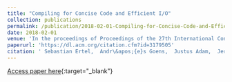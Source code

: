 ```yaml
---
title: "Compiling for Concise Code and Efficient I/O"
collection: publications
permalink: /publication/2018-02-01-Compiling-for-Concise-Code-and-Efficient-IO
date: 2018-02-01
venue: 'In the proceedings of Proceedings of the 27th International Conference on Compiler Construction (CC 2018)'
paperurl: 'https://dl.acm.org/citation.cfm?id=3179505'
citation: ' Sebastian Ertel,  Andr\&apos;{e}s Goens,  Justus Adam,  Jeronimo Castrillon, &quot;Compiling for Concise Code and Efficient I/O.&quot; In the proceedings of Proceedings of the 27th International Conference on Compiler Construction (CC 2018), 2018.'
---
```

[Access paper here](https://dl.acm.org/citation.cfm?id=3179505){:target="_blank"}
